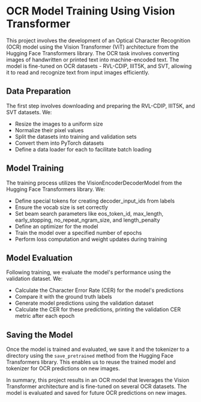 # OCR Model Training Using Vision Transformer

This project involves the development of an Optical Character Recognition (OCR) model using the Vision Transformer (ViT) architecture from the Hugging Face Transformers library. The OCR task involves converting images of handwritten or printed text into machine-encoded text. The model is fine-tuned on OCR datasets - RVL-CDIP, IIIT5K, and SVT, allowing it to read and recognize text from input images efficiently.

## Data Preparation 

The first step involves downloading and preparing the RVL-CDIP, IIIT5K, and SVT datasets. We:

- Resize the images to a uniform size 
- Normalize their pixel values 
- Split the datasets into training and validation sets
- Convert them into PyTorch datasets
- Define a data loader for each to facilitate batch loading

## Model Training

The training process utilizes the VisionEncoderDecoderModel from the Hugging Face Transformers library. We:

- Define special tokens for creating decoder_input_ids from labels
- Ensure the vocab size is set correctly
- Set beam search parameters like eos_token_id, max_length, early_stopping, no_repeat_ngram_size, and length_penalty
- Define an optimizer for the model
- Train the model over a specified number of epochs
- Perform loss computation and weight updates during training

## Model Evaluation 

Following training, we evaluate the model's performance using the validation dataset. We:

- Calculate the Character Error Rate (CER) for the model's predictions
- Compare it with the ground truth labels
- Generate model predictions using the validation dataset
- Calculate the CER for these predictions, printing the validation CER metric after each epoch

## Saving the Model 

Once the model is trained and evaluated, we save it and the tokenizer to a directory using the `save_pretrained` method from the Hugging Face Transformers library. This enables us to reuse the trained model and tokenizer for OCR predictions on new images.

In summary, this project results in an OCR model that leverages the Vision Transformer architecture and is fine-tuned on several OCR datasets. The model is evaluated and saved for future OCR predictions on new images.
